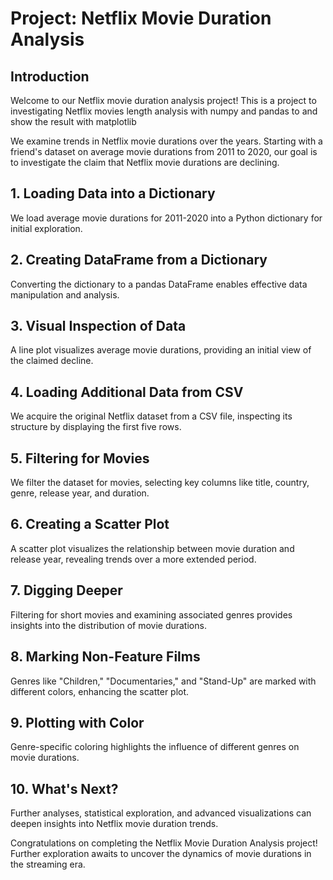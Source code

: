 # Project: Netflix Movie Duration Analysis

## Introduction
Welcome to our Netflix movie duration analysis project! 
This is a project to investigating Netflix movies length analysis with numpy and pandas to and show the result with matplotlib

We examine trends in Netflix movie durations over the years. Starting with a friend's dataset on average movie durations from 2011 to 2020, our goal is to investigate the claim that Netflix movie durations are declining.

## 1. Loading Data into a Dictionary
We load average movie durations for 2011-2020 into a Python dictionary for initial exploration.

## 2. Creating DataFrame from a Dictionary
Converting the dictionary to a pandas DataFrame enables effective data manipulation and analysis.

## 3. Visual Inspection of Data
A line plot visualizes average movie durations, providing an initial view of the claimed decline.

## 4. Loading Additional Data from CSV
We acquire the original Netflix dataset from a CSV file, inspecting its structure by displaying the first five rows.

## 5. Filtering for Movies
We filter the dataset for movies, selecting key columns like title, country, genre, release year, and duration.

## 6. Creating a Scatter Plot
A scatter plot visualizes the relationship between movie duration and release year, revealing trends over a more extended period.

## 7. Digging Deeper
Filtering for short movies and examining associated genres provides insights into the distribution of movie durations.

## 8. Marking Non-Feature Films
Genres like "Children," "Documentaries," and "Stand-Up" are marked with different colors, enhancing the scatter plot.

## 9. Plotting with Color
Genre-specific coloring highlights the influence of different genres on movie durations.

## 10. What's Next?
Further analyses, statistical exploration, and advanced visualizations can deepen insights into Netflix movie duration trends.

Congratulations on completing the Netflix Movie Duration Analysis project! Further exploration awaits to uncover the dynamics of movie durations in the streaming era.
